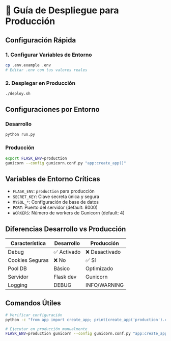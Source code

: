 # 🚀 Guía de Despliegue para Producción

## Configuración Rápida

### 1. Configurar Variables de Entorno
```bash
cp .env.example .env
# Editar .env con tus valores reales
```

### 2. Desplegar en Producción
```bash
./deploy.sh
```

## Configuraciones por Entorno

### Desarrollo
```bash
python run.py
```

### Producción
```bash
export FLASK_ENV=production
gunicorn --config gunicorn.conf.py "app:create_app()"
```

## Variables de Entorno Críticas

- `FLASK_ENV`: `production` para producción
- `SECRET_KEY`: Clave secreta única y segura
- `MYSQL_*`: Configuración de base de datos
- `PORT`: Puerto del servidor (default: 8000)
- `WORKERS`: Número de workers de Gunicorn (default: 4)

## Diferencias Desarrollo vs Producción

| Característica | Desarrollo | Producción |
|----------------|------------|------------|
| Debug | ✅ Activado | ❌ Desactivado |
| Cookies Seguras | ❌ No | ✅ Sí |
| Pool DB | Básico | Optimizado |
| Servidor | Flask dev | Gunicorn |
| Logging | DEBUG | INFO/WARNING |

## Comandos Útiles

```bash
# Verificar configuración
python -c "from app import create_app; print(create_app('production').config)"

# Ejecutar en producción manualmente
FLASK_ENV=production gunicorn --config gunicorn.conf.py "app:create_app()"